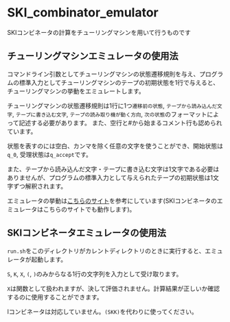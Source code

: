 # SKI_combinator_emulator
SKIコンビネータの計算をチューリングマシンを用いて行うものです

## チューリングマシンエミュレータの使用法
コマンドライン引数としてチューリングマシンの状態遷移規則を与え、プログラムの標準入力としてチューリングマシンのテープの初期状態を1行で与えると、チューリングマシンの挙動をエミュレートします。

チューリングマシンの状態遷移規則は1行に1つ`遷移前の状態`, `テープから読み込んだ文字`, `テープに書き込む文字`, `テープの読み取り機が動く方向`, `次の状態`のフォーマットによって記述する必要があります。
また、空行と#から始まるコメント行も認められています。

状態を表すのには空白、カンマを除く任意の文字を使うことができ、開始状態は`q_0`, 受理状態は`q_accept`です。

また、テープから読み込んだ文字・テープに書き込む文字は1文字である必要はありませんが、プログラムの標準入力として与えられたテープの初期状態は1文字ずつ解釈されます。

エミュレータの挙動は[こちらのサイト](http://tsujimotter.info/works/turing/)を参考にしています(SKIコンビネータのエミュレータはこちらのサイトでも動作します)。

## SKIコンビネータエミュレータの使用法
`run.sh`をこのディレクトリがカレントディレクトリのときに実行すると、エミュレータが起動します。

`S`, `K`, `X`, `(`, `)`のみからなる1行の文字列を入力として受け取ります。

`X`は関数として扱われますが、決して評価されません。計算結果が正しいか確認するのに使用することができます。

Iコンビネータは対応していません。`(SKK)`を代わりに使ってください。
